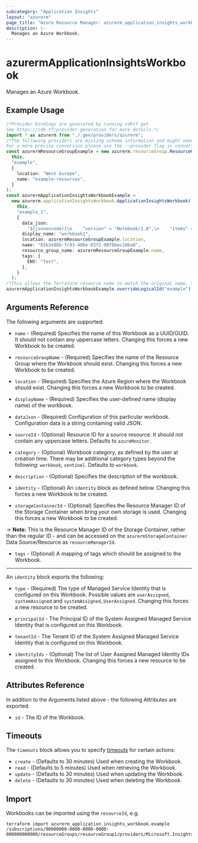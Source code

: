 ```yaml
---
subcategory: "Application Insights"
layout: "azurerm"
page_title: "Azure Resource Manager: azurerm_application_insights_workbook"
description: |-
  Manages an Azure Workbook.
---
```


# azurermApplicationInsightsWorkbook

Manages an Azure Workbook.

## Example Usage

```typescript
/*Provider bindings are generated by running cdktf get.
See https://cdk.tf/provider-generation for more details.*/
import * as azurerm from "./.gen/providers/azurerm";
/*The following providers are missing schema information and might need manual adjustments to synthesize correctly: azurerm.
For a more precise conversion please use the --provider flag in convert.*/
const azurermResourceGroupExample = new azurerm.resourceGroup.ResourceGroup(
  this,
  "example",
  {
    location: "West Europe",
    name: "example-resources",
  }
);
const azurermApplicationInsightsWorkbookExample =
  new azurerm.applicationInsightsWorkbook.ApplicationInsightsWorkbook(
    this,
    "example_1",
    {
      data_json:
        '${jsonencode({\n    "version" = "Notebook/1.0",\n    "items" = [\n      {\n        "type" = 1,\n        "content" = {\n          "json" = "Test2022"\n        },\n        "name" = "text - 0"\n      }\n    ],\n    "isLocked" = false,\n    "fallbackResourceIds" = [\n      "Azure Monitor"\n    ]\n  })}',
      display_name: "workbook1",
      location: azurermResourceGroupExample.location,
      name: "85b3e8bb-fc93-40be-83f2-98f6bec18ba0",
      resource_group_name: azurermResourceGroupExample.name,
      tags: {
        ENV: "Test",
      },
    }
  );
/*This allows the Terraform resource name to match the original name. You can remove the call if you don't need them to match.*/
azurermApplicationInsightsWorkbookExample.overrideLogicalId("example");

```

## Arguments Reference

The following arguments are supported:

*   `name` - (Required) Specifies the name of this Workbook as a UUID/GUID. It should not contain any uppercase letters. Changing this forces a new Workbook to be created.

*   `resourceGroupName` - (Required) Specifies the name of the Resource Group where the Workbook should exist. Changing this forces a new Workbook to be created.

*   `location` - (Required) Specifies the Azure Region where the Workbook should exist. Changing this forces a new Workbook to be created.

*   `displayName` - (Required) Specifies the user-defined name (display name) of the workbook.

*   `dataJson` - (Required) Configuration of this particular workbook. Configuration data is a string containing valid JSON.

*   `sourceId` - (Optional) Resource ID for a source resource. It should not contain any uppercase letters. Defaults to `azureMonitor`.

*   `category` - (Optional) Workbook category, as defined by the user at creation time. There may be additional category types beyond the following: `workbook`, `sentinel`. Defaults to `workbook`.

*   `description` - (Optional) Specifies the description of the workbook.

*   `identity` - (Optional) An `identity` block as defined below. Changing this forces a new Workbook to be created.

*   `storageContainerId` - (Optional) Specifies the Resource Manager ID of the Storage Container when bring your own storage is used. Changing this forces a new Workbook to be created.

\-> **Note:** This is the Resource Manager ID of the Storage Container, rather than the regular ID - and can be accessed on the `azurermStorageContainer` Data Source/Resource as `resourceManagerId`.

* `tags` - (Optional) A mapping of tags which should be assigned to the Workbook.

***

An `identity` block exports the following:

*   `type` - (Required) The type of Managed Service Identity that is configured on this Workbook. Possible values are `userAssigned`, `systemAssigned` and `systemAssigned,UserAssigned`. Changing this forces a new resource to be created.

*   `principalId` - The Principal ID of the System Assigned Managed Service Identity that is configured on this Workbook.

*   `tenantId` - The Tenant ID of the System Assigned Managed Service Identity that is configured on this Workbook.

*   `identityIds` - (Optional) The list of User Assigned Managed Identity IDs assigned to this Workbook. Changing this forces a new resource to be created.

## Attributes Reference

In addition to the Arguments listed above - the following Attributes are exported:

* `id` - The ID of the Workbook.

## Timeouts

The `timeouts` block allows you to specify [timeouts](https://www.terraform.io/language/resources/syntax#operation-timeouts) for certain actions:

* `create` - (Defaults to 30 minutes) Used when creating the Workbook.
* `read` - (Defaults to 5 minutes) Used when retrieving the Workbook.
* `update` - (Defaults to 30 minutes) Used when updating the Workbook.
* `delete` - (Defaults to 30 minutes) Used when deleting the Workbook.

## Import

Workbooks can be imported using the `resourceId`, e.g.

```console
terraform import azurerm_application_insights_workbook.example /subscriptions/00000000-0000-0000-0000-000000000000/resourceGroups/resourceGroup1/providers/Microsoft.Insights/workbooks/resource1
```
